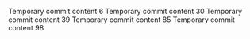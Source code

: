 Temporary commit content 6
Temporary commit content 30
Temporary commit content 39
Temporary commit content 85
Temporary commit content 98
